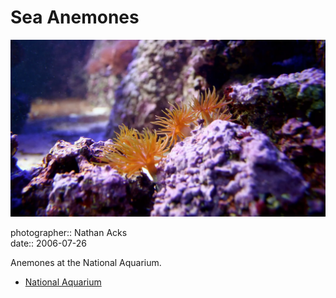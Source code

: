 # Sea Anemones

![Bright orange sea anemones nestled in a cluster of bright purple rocks](assets/2006-07-26-sea-anemones.webp)

photographer:: Nathan Acks  
date:: 2006-07-26

Anemones at the National Aquarium.

* [National Aquarium](http://www.aqua.org/)
